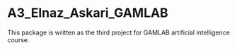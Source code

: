 # A3_Elnaz_Askari_GAMLAB
This package is written as the third project for GAMLAB artificial intelligence course.
